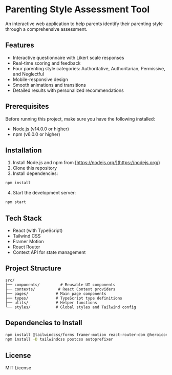 # Parenting Style Assessment Tool

An interactive web application to help parents identify their parenting style through a comprehensive assessment.

## Features

- Interactive questionnaire with Likert scale responses
- Real-time scoring and feedback
- Four parenting style categories: Authoritative, Authoritarian, Permissive, and Neglectful
- Mobile-responsive design
- Smooth animations and transitions
- Detailed results with personalized recommendations

## Prerequisites

Before running this project, make sure you have the following installed:
- Node.js (v14.0.0 or higher)
- npm (v6.0.0 or higher)

## Installation

1. Install Node.js and npm from [https://nodejs.org/](https://nodejs.org/)
2. Clone this repository
3. Install dependencies:
```bash
npm install
```

4. Start the development server:
```bash
npm start
```

## Tech Stack

- React (with TypeScript)
- Tailwind CSS
- Framer Motion
- React Router
- Context API for state management

## Project Structure

```
src/
├── components/         # Reusable UI components
├── contexts/          # React Context providers
├── pages/            # Main page components
├── types/            # TypeScript type definitions
├── utils/            # Helper functions
└── styles/           # Global styles and Tailwind config
```

## Dependencies to Install

```bash
npm install @tailwindcss/forms framer-motion react-router-dom @heroicons/react
npm install -D tailwindcss postcss autoprefixer
```

## License

MIT License
